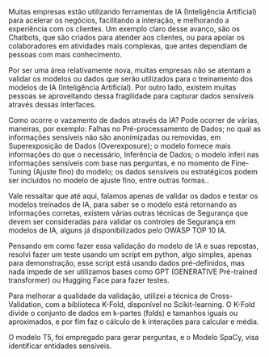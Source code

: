 Muitas empresas estão utilizando ferramentas de IA (Inteligência Artificial) para acelerar os negócios, facilitando a interação, e melhorando a experiência com os clientes. Um exemplo claro desse avanço, são os Chatbots, que são criados para atender aos clientes, ou para apoiar os colaboradores em atividades mais complexas, que antes dependiam de pessoas com mais conhecimento.

Por ser uma área relativamente nova, muitas empresas não se atentam a validar os modelos ou dados que serão utilizados para o treinamento dos modelos de IA (Inteligência Artificial). Por outro lado, existem muitas pessoas se aproveitando dessa fragilidade para capturar dados sensíveis através dessas interfaces. 

Como ocorre o vazamento de dados através da IA? Pode ocorrer de várias, maneiras, por exemplo: Falhas no Pré-processamento de Dados; no qual as informações sensíveis não são anonimizadas ou removidas, em Superexposição de Dados (Overexposure); o modelo fornece mais informações do que o necessário, Inferência de Dados; o modelo inferi nas informações sensíveis com base nas perguntas, e no momento de Fine-Tuning (Ajuste fino) do modelo; os dados sensíveis ou estratégicos podem ser incluídos no modelo de ajuste fino, entre outras formas..

Vale ressaltar que até aqui, falamos apenas de validar os dados e testar os modelos treinados de IA, para saber se o modelo está retornando as informações corretas, existem várias outras técnicas de Segurança que devem ser consideradas para validar os controles de Segurança em modelos de IA, alguns já disponibilizados pelo OWASP TOP 10 IA.

Pensando em como fazer essa validação do modelo de IA e suas repostas, resolvi fazer um teste usando um script em python, algo simples, apenas para demonstração, esse script está usando dados pré-definidos, mas nada impede de ser utilizamos bases como GPT (GENERATIVE Pré-trained transformer) ou Hugging Face para fazer testes.

Para melhorar a qualidade da validação, utilizei a técnica de Cross-Validation, com a biblioteca K-Fold, disponível no Scikit-learning. O K-Fold divide o conjunto de dados em k-partes (folds) e tamanhos iguais ou aproximados, e por fim faz o cálculo de k interações para calcular e média.

O modelo T5, foi empregado para gerar perguntas, e o Modelo SpaCy, visa identificar entidades sensíveis. 


